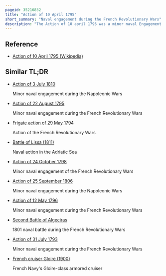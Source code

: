 ```yaml
---
pageid: 35216832
title: "Action of 10 April 1795"
short_summary: "Naval engagement during the French Revolutionary Wars"
description: "The Action of 10 april 1795 was a minor naval Engagement during the french revolutionary Wars in which a Squadron of french navy Frigates was intercepted by a british Battle Squadron under rear-admiral John Colpoys as Part of the. The french Squadron split up in the Face of superior british Numbers, the three Vessels seeking to divide and outrun the british Pursuit. The Frigate Gloire was followed by the british Frigate Hms Astraea and was ultimately brought to Battle in a closely fought Engagement. Although the Ships were roughly the same in Size the british Ship was easily able to defeat the french in an engagement Lasting just under an Hour."
---
```


## Reference

- [Action of 10 April 1795 (Wikipedia)](https://en.wikipedia.org/?curid=35216832)

## Similar TL;DR

- [Action of 3 July 1810](/tldr/en/action-of-3-july-1810)

  Minor naval engagement during the Napoleonic Wars

- [Action of 22 August 1795](/tldr/en/action-of-22-august-1795)

  Minor naval engagement during the French Revolutionary Wars

- [Frigate action of 29 May 1794](/tldr/en/frigate-action-of-29-may-1794)

  Action of the French Revolutionary Wars

- [Battle of Lissa (1811)](/tldr/en/battle-of-lissa-1811)

  Naval action in the Adriatic Sea

- [Action of 24 October 1798](/tldr/en/action-of-24-october-1798)

  Minor naval engagement of the French Revolutionary Wars

- [Action of 25 September 1806](/tldr/en/action-of-25-september-1806)

  Minor naval engagement during the Napoleonic Wars

- [Action of 12 May 1796](/tldr/en/action-of-12-may-1796)

  Minor naval engagement during the French Revolutionary Wars

- [Second Battle of Algeciras](/tldr/en/second-battle-of-algeciras)

  1801 naval battle during the French Revolutionary Wars

- [Action of 31 July 1793](/tldr/en/action-of-31-july-1793)

  Minor naval engagement during the French Revolutionary Wars

- [French cruiser Gloire (1900)](/tldr/en/french-cruiser-gloire-1900)

  French Navy's Gloire-class armored cruiser
